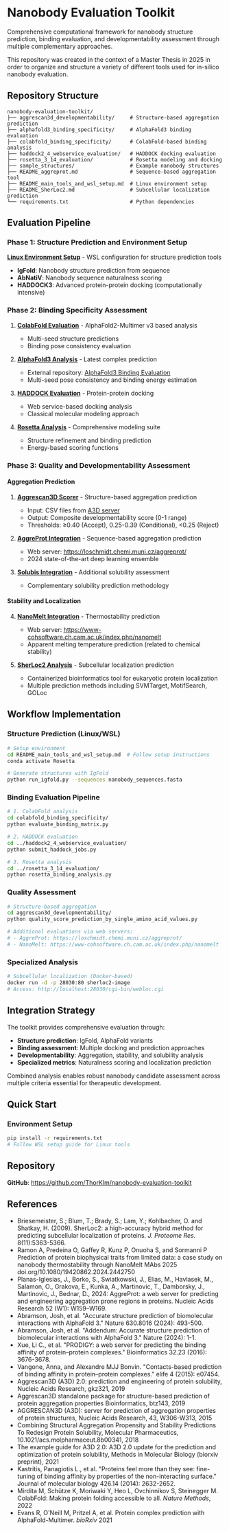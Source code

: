 # Nanobody Evaluation Toolkit

Comprehensive computational framework for nanobody structure prediction, binding evaluation, and developmentability assessment through multiple complementary approaches.

This repository was created in the context of a Master Thesis in 2025 in order to organize and structure a variety of different tools used for in-silico nanobody evaluation.

## Repository Structure

```
nanobody-evaluation-toolkit/
├── aggrescan3d_developmentability/     # Structure-based aggregation prediction
├── alphafold3_binding_specificity/     # AlphaFold3 binding evaluation
├── colabfold_binding_specificity/      # ColabFold-based binding analysis
├── haddock2_4_webservice_evaluation/   # HADDOCK docking evaluation
├── rosetta_3_14_evaluation/            # Rosetta modeling and docking
├── sample_structures/                  # Example nanobody structures
├── README_aggreprot.md                 # Sequence-based aggregation tool
├── README_main_tools_and_wsl_setup.md  # Linux environment setup
├── README_SherLoc2.md                  # Subcellular localization prediction
└── requirements.txt                    # Python dependencies
```

## Evaluation Pipeline

### Phase 1: Structure Prediction and Environment Setup

**[Linux Environment Setup](README_main_tools_and_wsl_setup.md)** - WSL configuration for structure prediction tools
- **IgFold**: Nanobody structure prediction from sequence
- **AbNatiV**: Nanobody sequence naturalness scoring
- **HADDOCK3**: Advanced protein-protein docking (computationally intensive)

### Phase 2: Binding Specificity Assessment

1. **[ColabFold Evaluation](colabfold_binding_specificity/README_colabfold_binding_specificity.md)** - AlphaFold2-Multimer v3 based analysis
   - Multi-seed structure predictions
   - Binding pose consistency evaluation

2. **[AlphaFold3 Analysis](alphafold3_binding_specificity/README_alphafold3.md)** - Latest complex prediction
   - External repository: [AlphaFold3 Binding Evaluation](https://github.com/ThorKlm/AlphaFold3-Prodigy-Antibody-Evaluation)
   - Multi-seed pose consistency and binding energy estimation

3. **[HADDOCK Evaluation](haddock2_4_webservice_evaluation/README_haddock_2_4.md)** - Protein-protein docking
   - Web service-based docking analysis
   - Classical molecular modeling approach

4. **[Rosetta Analysis](rosetta_3_14_evaluation/README_rosetta.md)** - Comprehensive modeling suite
   - Structure refinement and binding prediction
   - Energy-based scoring functions

### Phase 3: Quality and Developmentability Assessment

#### Aggregation Prediction
1. **[Aggrescan3D Scorer](aggrescan3d_developmentability/README_Aggrescan3D.md)** - Structure-based aggregation prediction
   - Input: CSV files from [A3D server](https://biocomp.chem.ub.es/a3d2)
   - Output: Composite developmentability score (0-1 range)
   - Thresholds: ≥0.40 (Accept), 0.25-0.39 (Conditional), <0.25 (Reject)

2. **[AggreProt Integration](README_aggreprot.md)** - Sequence-based aggregation prediction
   - Web server: https://loschmidt.chemi.muni.cz/aggreprot/
   - 2024 state-of-the-art deep learning ensemble

3. **[Solubis Integration](README_solubis.md)** - Additional solubility assessment
   - Complementary solubility prediction methodology

#### Stability and Localization
4. **[NanoMelt Integration](README_nanomelt.md)** - Thermostability prediction
   - Web server: https://www-cohsoftware.ch.cam.ac.uk/index.php/nanomelt
   - Apparent melting temperature prediction (related to chemical stability)

5. **[SherLoc2 Analysis](README_SherLoc2.md)** - Subcellular localization prediction
   - Containerized bioinformatics tool for eukaryotic protein localization
   - Multiple prediction methods including SVMTarget, MotifSearch, GOLoc

## Workflow Implementation

### Structure Prediction (Linux/WSL)
```bash
# Setup environment
cd README_main_tools_and_wsl_setup.md  # Follow setup instructions
conda activate Rosetta

# Generate structures with IgFold
python run_igfold.py --sequences nanobody_sequences.fasta
```

### Binding Evaluation Pipeline
```bash
# 1. ColabFold analysis
cd colabfold_binding_specificity/
python evaluate_binding_matrix.py

# 2. HADDOCK evaluation  
cd ../haddock2_4_webservice_evaluation/
python submit_haddock_jobs.py

# 3. Rosetta analysis
cd ../rosetta_3_14_evaluation/
python rosetta_binding_analysis.py
```

### Quality Assessment
```bash
# Structure-based aggregation
cd aggrescan3d_developmentability/
python quality_score_prediction_by_single_amino_acid_values.py

# Additional evaluations via web servers:
# - AggreProt: https://loschmidt.chemi.muni.cz/aggreprot/
# - NanoMelt: https://www-cohsoftware.ch.cam.ac.uk/index.php/nanomelt
```

### Specialized Analysis
```bash
# Subcellular localization (Docker-based)
docker run -d -p 28030:80 sherloc2-image
# Access: http://localhost:28030/cgi-bin/webloc.cgi
```

## Integration Strategy

The toolkit provides comprehensive evaluation through:
- **Structure prediction**: IgFold, AlphaFold variants
- **Binding assessment**: Multiple docking and prediction approaches  
- **Developmentability**: Aggregation, stability, and solubility analysis
- **Specialized metrics**: Naturalness scoring and localization prediction

Combined analysis enables robust nanobody candidate assessment across multiple criteria essential for therapeutic development.

## Quick Start

### Environment Setup
```bash
pip install -r requirements.txt
# Follow WSL setup guide for Linux tools
```

## Repository

**GitHub**: https://github.com/ThorKlm/nanobody-evaluation-toolkit

## References


- Briesemeister, S.; Blum, T.; Brady, S.; Lam, Y.; Kohlbacher, O. and Shatkay, H. (2009). SherLoc2: a high-accuracy hybrid method for predicting subcellular localization of proteins. *J. Proteome Res.* 8(11):5363-5366.
- Ramon A, Predeina O, Gaffey R, Kunz P, Onuoha S, and Sormanni P
Prediction of protein biophysical traits from limited data: a case study on nanobody thermostability through NanoMelt
MAbs 2025 doi.org/10.1080/19420862.2024.2442750
- Planas-Iglesias, J., Borko, S., Swiatkowski, J., Elias, M., Havlasek, M., Salamon, O., Grakova, E., Kunka, A., Martinovic, T., Damborsky, J., Martinovic, J., Bednar, D., 2024: AggreProt: a web server for predicting and engineering aggregation prone regions in proteins. Nucleic Acids Research 52 (W1): W159–W169.
- Abramson, Josh, et al. "Accurate structure prediction of biomolecular interactions with AlphaFold 3." Nature 630.8016 (2024): 493-500.
- Abramson, Josh, et al. "Addendum: Accurate structure prediction of biomolecular interactions with AlphaFold 3." Nature (2024): 1-1.
- Xue, Li C., et al. "PRODIGY: a web server for predicting the binding affinity of protein–protein complexes." Bioinformatics 32.23 (2016): 3676-3678.
- Vangone, Anna, and Alexandre MJJ Bonvin. "Contacts-based prediction of binding affinity in protein–protein complexes." elife 4 (2015): e07454.
- Aggrescan3D (A3D) 2.0: prediction and engineering of protein solubility, Nucleic Acids Research, gkz321, 2019
- Aggrescan3D standalone package for structure-based prediction of protein aggregation properties Bioinformatics, btz143, 2019
- AGGRESCAN3D (A3D): server for prediction of aggregation properties of protein structures, Nucleic Acids Research, 43, W306-W313, 2015
- Combining Structural Aggregation Propensity and Stability Predictions To Redesign Protein Solubility, Molecular Pharmaceutics, 10.1021/acs.molpharmaceut.8b00341, 2018
- The example guide for A3D 2.0: A3D 2.0 update for the prediction and optimization of protein solubility, Methods in Molecular Biology (biorxiv preprint), 2021
- Kastritis, Panagiotis L., et al. "Proteins feel more than they see: fine-tuning of binding affinity by properties of the non-interacting surface." Journal of molecular biology 426.14 (2014): 2632-2652.
- Mirdita M, Schütze K, Moriwaki Y, Heo L, Ovchinnikov S, Steinegger M. ColabFold: Making protein folding accessible to all. *Nature Methods*, 2022
- Evans R, O'Neill M, Pritzel A, et al. Protein complex prediction with AlphaFold-Multimer. *bioRxiv* 2021